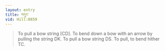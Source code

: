 ```yaml
---
layout: entry
title: བདུང་
vid: Hill:0859
---
```

> To pull a bow string [CD]\. To bend down a bow with an arrow by pulling the string DK\. To pull a bow string DS\. To pull, to bend hither TC\.


